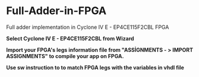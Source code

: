 # Full-Adder-in-FPGA
Full adder implementation in Cyclone IV E - EP4CE115F2CBL FPGA

**Select Cyclone IV E - EP4CE115F2CBL from Wizard**

**Import your FPGA's legs information file from "ASSİGNMENTS - > IMPORT ASSIGNMENTS" to compile your app on FPGA.**

**Use sw instruction to to match FPGA legs with the variables in vhdl file**
